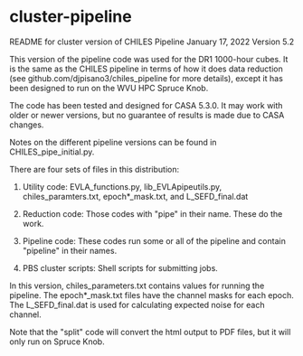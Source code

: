# cluster-pipeline
README for cluster version of CHILES Pipeline
January 17, 2022
Version 5.2

This version of the pipeline code was used for the DR1 1000-hour cubes. 
It is the same as the CHILES pipeline in terms of how it does data reduction 
(see github.com/djpisano3/chiles_pipeline for more details), except it has 
been designed to run on the WVU HPC Spruce Knob.

The code has been tested and designed for CASA 5.3.0.  It may work with 
older or newer versions, but no guarantee of results is made due to 
CASA changes.

Notes on the different pipeline versions can be found in CHILES_pipe_initial.py.

There are four sets of files in this distribution:

1) Utility code: EVLA_functions.py, lib_EVLApipeutils.py, chiles_paramters.txt, epoch*_mask.txt, and L_SEFD_final.dat

2) Reduction code: Those codes with "pipe" in their name.  These do the work.

3) Pipeline code:  These codes run some or all of the pipeline and contain "pipeline" in their names.

4) PBS cluster scripts:  Shell scripts for submitting jobs.

In this version, chiles_parameters.txt contains values for running the pipeline.  The epoch*_mask.txt files have the channel masks for each epoch.  The L_SEFD_final.dat is used for calculating expected noise for each channel.  

Note that the "split" code will convert the html output to PDF files, but it will only run on Spruce Knob.  

